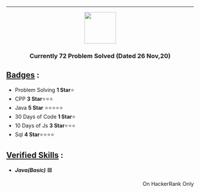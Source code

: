 ***
<p align="center">
    <a href="https://www.hackerrank.com/NinzaRJ01">
        <img height=85 src="https://d3keuzeb2crhkn.cloudfront.net/hackerrank/assets/styleguide/logo_wordmark-f5c5eb61ab0a154c3ed9eda24d0b9e31.svg">
    </a>
</p>
<h3 align="center">Currently 72 Problem Solved (Dated 26 Nov,20) </h3>

## <ins>Badges</ins> :

- Problem Solving  **1 Star**⭐
- CPP **3 Star**⭐⭐⭐
- Java **5 Star** ⭐⭐⭐⭐⭐
- 30 Days of Code **1 Star**⭐
- 10 Days of Js **3 Star**⭐⭐⭐
- Sql **4 Star**⭐⭐⭐⭐

## <ins> Verified Skills</ins>  :
- _**Java(Basic)**_ 🟩


<p align="right"> On HackerRank Only</p>
